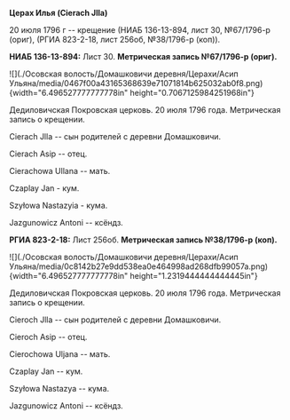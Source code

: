 **Церах Илья (Cierach Jlla)**

20 июля 1796 г -- крещение (НИАБ 136-13-894, лист 30, №67/1796-р (ориг),
(РГИА 823-2-18, лист 256об, №38/1796-р (коп)).

**НИАБ 136-13-894:** Лист 30. **Метрическая запись №67/1796-р (ориг).**

![](./Осовская волость/Домашковичи деревня/Церахи/Асип Ульяна/media/0467f00a43165368639e71071814b625032ab0f8.png){width="6.496527777777778in"
height="0.7067125984251968in"}

Дедиловичская Покровская церковь. 20 июля 1796 года. Метрическая запись
о крещении.

Cierach Jlla -- сын родителей с деревни Домашковичи.

Cierach Asip -- отец.

Cierachowa Ullana -- мать.

Czaplay Jan - кум.

Szyłowa Nastazyia - кума.

Jazgunowicz Antoni -- ксёндз.

**РГИА 823-2-18:** Лист 256об. **Метрическая запись №38/1796-р (коп).**

![](./Осовская волость/Домашковичи деревня/Церахи/Асип Ульяна/media/0c8142b27e9dd538ea0e464998ad268dfb99057a.png){width="6.496527777777778in"
height="1.2319444444444445in"}

Дедиловичская Покровская церковь. 20 июля 1796 года. Метрическая запись
о крещении.

Cieroch Jlla -- сын родителей с деревни Домашковичи.

Cieroch Asip -- отец.

Cierochowa Uljana -- мать.

Czaplay Jan -- кум.

Szyłowa Nastazya -- кума.

Jazgunowicz Antoni -- ксёндз.
